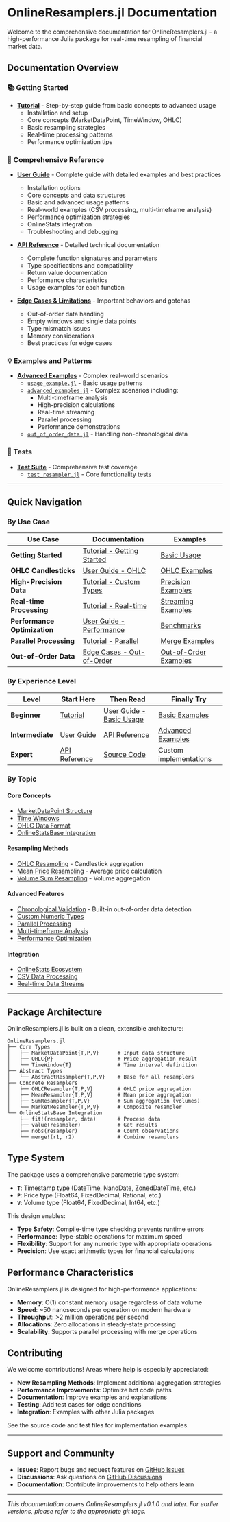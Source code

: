# OnlineResamplers.jl Documentation

Welcome to the comprehensive documentation for OnlineResamplers.jl - a high-performance Julia package for real-time resampling of financial market data.

## Documentation Overview

### 📚 Getting Started

- **[Tutorial](tutorial.md)** - Step-by-step guide from basic concepts to advanced usage
  - Installation and setup
  - Core concepts (MarketDataPoint, TimeWindow, OHLC)
  - Basic resampling strategies
  - Real-time processing patterns
  - Performance optimization tips

### 📖 Comprehensive Reference

- **[User Guide](user_guide.md)** - Complete guide with detailed examples and best practices
  - Installation options
  - Core concepts and data structures
  - Basic and advanced usage patterns
  - Real-world examples (CSV processing, multi-timeframe analysis)
  - Performance optimization strategies
  - OnlineStats integration
  - Troubleshooting and debugging

- **[API Reference](api_reference.md)** - Detailed technical documentation
  - Complete function signatures and parameters
  - Type specifications and compatibility
  - Return value documentation
  - Performance characteristics
  - Usage examples for each function

- **[Edge Cases & Limitations](edge_cases.md)** - Important behaviors and gotchas
  - Out-of-order data handling
  - Empty windows and single data points
  - Type mismatch issues
  - Memory considerations
  - Best practices for edge cases

### 💡 Examples and Patterns

- **[Advanced Examples](../examples/)** - Complex real-world scenarios
  - [`usage_example.jl`](../examples/usage_example.jl) - Basic usage patterns
  - [`advanced_examples.jl`](../examples/advanced_examples.jl) - Complex scenarios including:
    - Multi-timeframe analysis
    - High-precision calculations
    - Real-time streaming
    - Parallel processing
    - Performance demonstrations
  - [`out_of_order_data.jl`](../examples/out_of_order_data.jl) - Handling non-chronological data

### 🧪 Tests

- **[Test Suite](../test/)** - Comprehensive test coverage
  - [`test_resampler.jl`](../test/test_resampler.jl) - Core functionality tests

---

## Quick Navigation

### By Use Case

| **Use Case** | **Documentation** | **Examples** |
|--------------|-------------------|--------------|
| **Getting Started** | [Tutorial - Getting Started](tutorial.md#getting-started) | [Basic Usage](../examples/usage_example.jl) |
| **OHLC Candlesticks** | [User Guide - OHLC](user_guide.md#ohlc-resampling) | [OHLC Examples](../examples/usage_example.jl) |
| **High-Precision Data** | [Tutorial - Custom Types](tutorial.md#working-with-different-data-types) | [Precision Examples](../examples/advanced_examples.jl) |
| **Real-time Processing** | [Tutorial - Real-time](tutorial.md#real-time-data-processing) | [Streaming Examples](../examples/advanced_examples.jl) |
| **Performance Optimization** | [User Guide - Performance](user_guide.md#performance-optimization) | [Benchmarks](../examples/advanced_examples.jl) |
| **Parallel Processing** | [Tutorial - Parallel](tutorial.md#real-time-data-processing) | [Merge Examples](../examples/advanced_examples.jl) |
| **Out-of-Order Data** | [Edge Cases - Out-of-Order](edge_cases.md#out-of-order-data) | [Out-of-Order Examples](../examples/out_of_order_data.jl) |

### By Experience Level

| **Level** | **Start Here** | **Then Read** | **Finally Try** |
|-----------|----------------|---------------|-----------------|
| **Beginner** | [Tutorial](tutorial.md) | [User Guide - Basic Usage](user_guide.md#basic-usage) | [Basic Examples](../examples/usage_example.jl) |
| **Intermediate** | [User Guide](user_guide.md) | [API Reference](api_reference.md) | [Advanced Examples](../examples/advanced_examples.jl) |
| **Expert** | [API Reference](api_reference.md) | [Source Code](../src/) | Custom implementations |

### By Topic

#### Core Concepts
- [MarketDataPoint Structure](tutorial.md#market-data-structure)
- [Time Windows](tutorial.md#understanding-time-windows)
- [OHLC Data Format](api_reference.md#ohlc)
- [OnlineStatsBase Integration](user_guide.md#integration-with-onlinestats)

#### Resampling Methods
- [OHLC Resampling](user_guide.md#ohlc-resampling) - Candlestick aggregation
- [Mean Price Resampling](user_guide.md#mean-price-resampling) - Average price calculation
- [Volume Sum Resampling](api_reference.md#sumresampler) - Volume aggregation

#### Advanced Features
- [Chronological Validation](edge_cases.md#solution-3-built-in-chronological-validation) - Built-in out-of-order data detection
- [Custom Numeric Types](user_guide.md#custom-numeric-types)
- [Parallel Processing](user_guide.md#parallel-processing)
- [Multi-timeframe Analysis](user_guide.md#multi-timeframe-analysis)
- [Performance Optimization](user_guide.md#performance-optimization)

#### Integration
- [OnlineStats Ecosystem](user_guide.md#integration-with-onlinestats)
- [CSV Data Processing](user_guide.md#processing-csv-market-data)
- [Real-time Data Streams](tutorial.md#real-time-data-processing)

---

## Package Architecture

OnlineResamplers.jl is built on a clean, extensible architecture:

```
OnlineResamplers.jl
├── Core Types
│   ├── MarketDataPoint{T,P,V}      # Input data structure
│   ├── OHLC{P}                     # Price aggregation result
│   └── TimeWindow{T}               # Time interval definition
├── Abstract Types
│   └── AbstractResampler{T,P,V}    # Base for all resamplers
├── Concrete Resamplers
│   ├── OHLCResampler{T,P,V}        # OHLC price aggregation
│   ├── MeanResampler{T,P,V}        # Mean price aggregation
│   ├── SumResampler{T,P,V}         # Sum aggregation (volumes)
│   └── MarketResampler{T,P,V}      # Composite resampler
└── OnlineStatsBase Integration
    ├── fit!(resampler, data)       # Process data
    ├── value(resampler)            # Get results
    ├── nobs(resampler)             # Count observations
    └── merge!(r1, r2)              # Combine resamplers
```

## Type System

The package uses a comprehensive parametric type system:

- **`T`**: Timestamp type (DateTime, NanoDate, ZonedDateTime, etc.)
- **`P`**: Price type (Float64, FixedDecimal, Rational, etc.)
- **`V`**: Volume type (Float64, FixedDecimal, Int64, etc.)

This design enables:
- **Type Safety**: Compile-time type checking prevents runtime errors
- **Performance**: Type-stable operations for maximum speed
- **Flexibility**: Support for any numeric type with appropriate operations
- **Precision**: Use exact arithmetic types for financial calculations

## Performance Characteristics

OnlineResamplers.jl is designed for high-performance applications:

- **Memory**: O(1) constant memory usage regardless of data volume
- **Speed**: ~50 nanoseconds per operation on modern hardware
- **Throughput**: >2 million operations per second
- **Allocations**: Zero allocations in steady-state processing
- **Scalability**: Supports parallel processing with merge operations

## Contributing

We welcome contributions! Areas where help is especially appreciated:

- **New Resampling Methods**: Implement additional aggregation strategies
- **Performance Improvements**: Optimize hot code paths
- **Documentation**: Improve examples and explanations
- **Testing**: Add test cases for edge conditions
- **Integration**: Examples with other Julia packages

See the source code and test files for implementation examples.

---

## Support and Community

- **Issues**: Report bugs and request features on [GitHub Issues](https://github.com/femtotrader/OnlineResamplers.jl/issues)
- **Discussions**: Ask questions on [GitHub Discussions](https://github.com/femtotrader/OnlineResamplers.jl/discussions)
- **Documentation**: Contribute improvements to help others learn

---

*This documentation covers OnlineResamplers.jl v0.1.0 and later. For earlier versions, please refer to the appropriate git tags.*